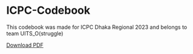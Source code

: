 # ICPC-Codebook
This codebook was made for ICPC Dhaka Regional 2023 and belongs to team UITS_O(struggle) 

[Download PDF](https://github.com/Salf1-Sabit/ICPC-Codebook/blob/main/UITS_O(struggle)%20ICPC%202023%20Codebook.pdf)

